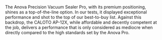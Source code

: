 The Anova Precision Vacuum Sealer Pro, with its premium positioning, shines as a top-of-the-line option. In our tests, it displayed exceptional performance and shot to the top of our best-to-buy list. Against this backdrop, the CALOTO AP-12X, while affordable and decently competent at the job, delivers a performance that is only considered as mediocre when directly compared to the high standards set by the Anova Pro.
